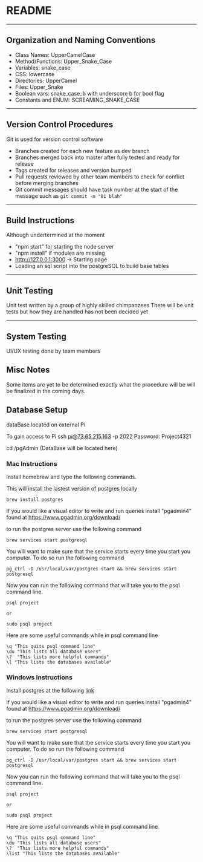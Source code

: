 # README

---
## Organization and Naming Conventions
* Class Names: UpperCamelCase
* Method/Functions: Upper\_Snake\_Case
* Variables: snake\_case
* CSS: lowercase
* Directories: UpperCamel
* Files: Upper\_Snake
* Boolean vars: snake\_case\_b with underscore b for bool flag
* Constants and ENUM: SCREAMING\_SNAKE\_CASE

---
## Version Control Procedures
Git is used for version control software
* Branches created for each new feature as dev branch
* Branches merged back into master after fully tested and ready for release
* Tags created for releases and version bumped
* Pull requests reviewed by other team members to check for conflict before merging branches
* Git commit messages should have task number at the start of the message such as ```git commit -m "81 blah"```

---
## Build Instructions
Although undertermined at the moment
* "npm start" for starting the node server
* "npm install" if modules are missing
* http://127.0.0.1:3000 -> Starting page
* Loading an sql script into the postgreSQL to build base tables

---
## Unit Testing
Unit test written by a group of highly skilled chimpanzees
There will be unit tests but how they are handled has not been decided yet 

---
## System Testing
UI/UX testing done by team members

## Misc Notes
Some items are yet to be determined exactly what the procedure will be will be finalized in the coming days.


## Database Setup
dataBase located on external Pi

To gain access to Pi
ssh pi@73.65.215.163 -p 2022
Password: Project4321

cd /pgAdmin (DataBase will be located here)

### Mac Instructions
Install homebrew and type the following commands.

This will install the lastest version of postgres locally
```
brew install postgres
```
If you would like a visual editor to write and run queries install "pgadmin4" found at https://www.pgadmin.org/download/

to run the postgres server use the following command
```
brew services start postgresql
```

You will want to make sure that the service starts every time you start you computer. To do so run the following command
```
pg_ctrl -D /usr/local/var/postgres start && brew services start postgresql
```

Now you can run the following command that will take you to the psql command line.
```
psql project

or 

sudo psql project
```
Here are some useful commands while in psql command line
```
\q "This quits psql command line"
\du "This lists all database users"
\?  "This lists more helpful commands"
\l "This lists the databases available"
```


### Windows Instructions
Install postgres at the following [link](https://www.postgresql.org/download/)

If you would like a visual editor to write and run queries install "pgadmin4" found at https://www.pgadmin.org/download/

to run the postgres server use the following command
```
brew services start postgresql
```

You will want to make sure that the service starts every time you start you computer. To do so run the following command
```
pg_ctrl -D /usr/local/var/postgres start && brew services start postgresql
```

Now you can run the following command that will take you to the psql command line.
```
psql project

or 

sudo psql project
```
Here are some useful commands while in psql command line
```
\q "This quits psql command line"
\du "This lists all database users"
\?  "This lists more helpful commands"
\list "This lists the databases available"
```


